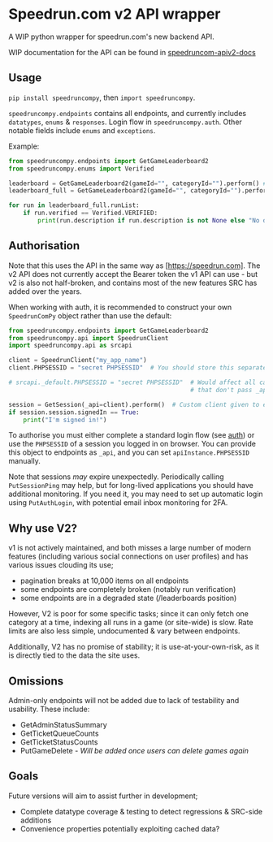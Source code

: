 # Speedrun.com v2 API wrapper

A WIP python wrapper for speedrun.com's new backend API.

WIP documentation for the API can be found in [speedruncom-apiv2-docs](https://github.com/ManicJamie/speedruncom-apiv2-docs)

## Usage

`pip install speedruncompy`, then `import speedruncompy`.

`speedruncompy.endpoints` contains all endpoints, and currently includes `datatypes`, `enums` & `responses`. Login flow in `speedruncompy.auth`. Other notable fields include `enums` and `exceptions`.

Example:

```python
from speedruncompy.endpoints import GetGameLeaderboard2
from speedruncompy.enums import Verified

leaderboard = GetGameLeaderboard2(gameId="", categoryId="").perform() # Perform a single request (defaulting to page 1 where paginated)
leaderboard_full = GetGameLeaderboard2(gameId="", categoryId="").perform_all() # Perform a request for all pages available.

for run in leaderboard_full.runList:
    if run.verified == Verified.VERIFIED:
        print(run.description if run.description is not None else "No description!")
```

## Authorisation

Note that this uses the API in the same way as [https://speedrun.com]. The v2 API does not currently accept the Bearer token the v1 API can use - but v2 is also not half-broken, and contains most of the new features SRC has added over the years.

When working with auth, it is recommended to construct your own `SpeedrunComPy` object rather than use the default:

```python
from speedruncompy.endpoints import GetGameLeaderboard2
from speedruncompy.api import SpeedrunClient
import speedruncompy.api as srcapi

client = SpeedrunClient("my_app_name")
client.PHPSESSID = "secret PHPSESSID"  # You should store this separately!

# srcapi._default.PHPSESSID = "secret PHPSESSID"  # Would affect all calls 
                                                  # that don't pass _api

session = GetSession(_api=client).perform()  # Custom client given to endpoints by _api.
if session.session.signedIn == True:
    print("I'm signed in!")
```

To authorise you must either complete a standard login flow (see [auth](./src/speedruncompy/auth.py)) or use the `PHPSESSID` of a session you logged in on browser. You can provide this object to endpoints as `_api`, and you can set `apiInstance.PHPSESSID` manually.

Note that sessions _may_ expire unexpectedly. Periodically calling `PutSessionPing` may help, but for long-lived applications you should have additional monitoring. If you need it, you may need to set up automatic login using `PutAuthLogin`, with potential email inbox monitoring for 2FA.

## Why use V2?

v1 is not actively maintained, and both misses a large number of modern features (including various social connections on user profiles) and has various issues clouding its use;

- pagination breaks at 10,000 items on all endpoints
- some endpoints are completely broken (notably run verification)
- some endpoints are in a degraded state (/leaderboards position)

However, V2 is poor for some specific tasks; since it can only fetch one category at a time, indexing all runs in a game (or site-wide) is slow. Rate limits are also less simple, undocumented & vary between endpoints.

Additionally, V2 has no promise of stability; it is use-at-your-own-risk, as it is directly tied to the data the site uses.

## Omissions

Admin-only endpoints will not be added due to lack of testability and usability. These include:

- GetAdminStatusSummary
- GetTicketQueueCounts
- GetTicketStatusCounts
- PutGameDelete  - _Will be added once users can delete games again_

## Goals

Future versions will aim to assist further in development;

- Complete datatype coverage & testing to detect regressions & SRC-side additions
- Convenience properties potentially exploiting cached data?
